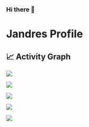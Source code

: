 ### Hi there 👋

# Jandres Profile

## 📈 Activity Graph

![](http://github-profile-summary-cards.vercel.app/api/cards/stats?username=Jandres1420&theme=2077)

![](http://github-profile-summary-cards.vercel.app/api/cards/profile-details?username=Jandres1420&theme=2077)

![](http://github-profile-summary-cards.vercel.app/api/cards/repos-per-language?username=Jandres1420&theme=2077)

![](http://github-profile-summary-cards.vercel.app/api/cards/most-commit-language?username=Jandres1420&theme=2077)

![](http://github-profile-summary-cards.vercel.app/api/cards/productive-time?username=Jandres1420&theme=2077&utcOffset=8)


